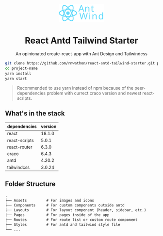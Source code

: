 
<p align="center">
  <img src="src/Assets/SVG/logoWord.svg" width="150">
</p>

<h1 align="center"> React Antd Tailwind Starter </h1>

<p align="center"> An opinionated create-react-app with Ant Design and Tailwindcss</p>


```bash
git clone https://github.com/rnwathon/react-antd-tailwind-starter.git project-name
cd project-name
yarn install
yarn start
```

> Recommended to use yarn instead of npm because of the peer-dependencies problem with currect craco version and newest react-scripts.

## What's in the stack

| dependencies | version |
| ------------ | ------- |
| react | 18.1.0 |
| react-scripts | 5.0.1 |
| react-router | 6.3.0 |
| craco | 6.4.3 |
| antd | 4.20.2 |
| tailwindcss | 3.0.24 |


## Folder Structure

    .
    ├── Assets         # For images and icons
    ├── Components     # For custom components outside antd
    ├── Layouts        # For layout component (header, sidebar, etc.)
    ├── Pages          # For pages inside of the app
    ├── Routes         # For route list or custom route component
    ├── Styles         # For antd and tailwind style file
    └── ...